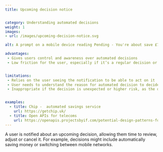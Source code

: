 ```yaml
---
title: Upcoming decision notice


category: Understanding automated decisions
weight: 1
images:
- url: /images/upcoming-decision-notice.svg

alt: A prompt on a mobile device reading Pending - You're about save £7.23 and underneath a button reading Stop.

advantages:
 - Gives users control and awareness over automated decisions
 - Low friction for the user, especially if it’s a regular decision or event. If everything’s ok it requires no action


limitations:
 - Relies on the user seeing the notification to be able to act on it
 - User needs to understand the reason for automated decision to decide whether to change it
 - Inappropriate if the decision is unexpected or higher risk, as the default is for the decision to go ahead


examples:
  - title: Chip -  automated savings service
    url: https://getchip.uk/
  - title: Open APIs for telecoms
    url: https://openapis.projectsbyif.com/potential-design-patterns-for-open-apis-in-the-utilities-sector#futureswitchnotice
---
```


A user is notified about an upcoming decision, allowing them time to review, adjust or cancel it. For example, decisions might include automatically saving money or switching between mobile networks.
